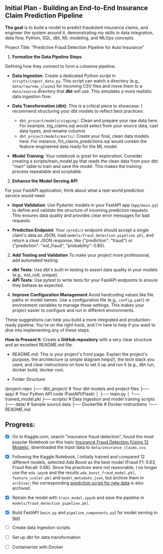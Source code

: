 ## Initial Plan - Building an End-to-End Insurance Claim Prediction Pipeline

**The goal** is to build a model to predict fraudulent insurance claims, and engineer the system around it, demonstrating my skills in data integration, data flow, Python, SQL, dbt, ML modeling, and MLOps concepts. 

Project Title: "Predictive Fraud Detection Pipeline for Auto Insurance"

1. **Formalize the Data Pipeline Steps**

Defining how they connect to form a cohesive pipeline.

- **Data Ingestion**: Create a dedicated Python script in `scripts/ingest_data.py`. This script can watch a directory (e.g., `data/raw/new_claims`) for incoming CSV files and move them to a `data/source` directory that **dbt** will use. This simulates a more realistic data ingestion flow.

- **Data Transformation (dbt)**: This is a critical piece to showcase. I recommend structuring your dbt models to reflect best practices:
  - `dbt_project/models/staging/`: Clean and prepare your raw data here. For example, stg_claims.sql would select from your source data, cast data types, and rename columns
  - `dbt_project/models/marts/`: Create your final, clean data models here. For instance, fct_claims_predictions.sql would contain the feature-engineered data ready for the ML model.

- **Model Training**: Your notebook is great for exploration. Consider creating a scripts/train_model.py that reads the clean data from your dbt "mart" table to train and save the model. This makes the training process repeatable and scriptable.

2. **Enhance the Model Serving API**

For your FastAPI application, think about what a real-world prediction service would need.

- **Input Validation**: Use Pydantic models in your FastAPI app (`app/main.py`) to define and validate the structure of incoming prediction requests. This ensures data quality and provides clear error messages for bad requests.

- **Prediction Endpoint**: Your `/predict` endpoint should accept a single claim's data as JSON, load `models/fraud_detection_pipeline.pkl`, and return a clear JSON response, like {"prediction": "fraud"} or {"prediction": "not_fraud", "probability": 0.85}.

2. **Add Testing and Validation**
To make your project more professional, add automated testing:

- **dbt Tests**: Use dbt's built-in testing to assert data quality in your models (e.g., not_null, unique).
- **API Tests**: Use pytest to write tests for your FastAPI endpoints to ensure they behave as expected.

4. **Improve Configuration Management**
Avoid hardcoding values like file paths or model names. Use a configuration file (e.g., `config.yaml`) or environment variables to manage these settings. This makes your project easier to configure and run in different environments.

These suggestions can help you build a more integrated and production-ready pipeline. You're on the right track, and I'm here to help if you want to dive into implementing any of these steps.

**How to Present It**:
Create a **GitHub repository** with a very clear structure and an excellent README.md file.

- README.md: This is your project's front page. Explain the project's purpose, the architecture (a simple diagram helps!), the tech stack you used, and clear instructions on how to set it up and run it (e.g., dbt run, docker build, docker run).

- Folder Structure:

/project-repo
├── dbt_project/      # Your dbt models and project files
├── app/              # Your Python API code (FastAPI/Flask)
│   ├── main.py
│   └── trained_model.pkl
├── scripts/          # Data ingestion and model training scripts
├── data/             # Sample source data
├── Dockerfile        # Docker instructions
└── README.md


## Progress:
- [x] Go to Kaggle.com, search "insurance fraud detection", found the most popular Notebook on this topic [Insurance Fraud Detection (Using 12 Models)](https://www.kaggle.com/code/niteshyadav3103/insurance-fraud-detection-using-12-models/input), downloaded the Input data to `data/insurance_claims.csv`.  

- [x] Following the Kaggle Notebook, I initially trained and compared 12 different models, selected *Ada Boost* as the best model (Fraud F1: 0.63, Fraud Recall: 0.66). Since the practices were not reasonable, I no longer use the `eda.ipynb` and the results `ada_boost_fraud_model.pkl`, `feature_scaler.pkl` and `model_metadate.json`, but archive them in `archive/`; the corresponding [prediction script for new data](prediction.py) is also archived. 

- [x] Retrain the model with `train_model.ipynb` and save the pipeline in `models/fraud_detection_pipeline.pkl`.

- [x] Build FastAPI (`main.py` and `pipeline_components.py`) for model serving in [text](app)

- [ ] Create data ingestion scripts

- [ ] Set up dbt for data transformation

- [ ] Containerize with Docker